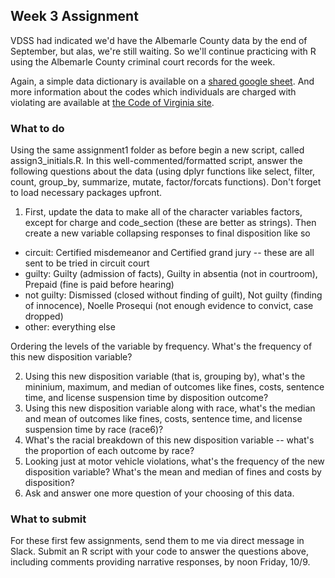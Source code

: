 ## Week 3 Assignment

VDSS had indicated we'd have the Albemarle County data by the end of September, but alas, we're still waiting. So we'll continue practicing with R using the Albemarle County criminal court records for the week. 

Again, a simple data dictionary is available on a [shared google sheet](https://docs.google.com/spreadsheets/d/182TfRgi8-m9EnzME9E3mCa6rTqGMmTh2IGMDvWIuZq4/edit?usp=sharing). And more information about the codes which individuals are charged with violating are available at [the Code of Virginia site](https://law.lis.virginia.gov/vacode/).

### What to do
Using the same assignment1 folder as before begin a new script, called assign3_initials.R. In this well-commented/formatted script, answer the following questions about the data (using dplyr functions like select, filter, count, group_by, summarize, mutate, factor/forcats functions). Don't forget to load necessary packages upfront.

1. First, update the data to make all of the character variables factors, except for charge and code_section (these are better as strings). Then create a new variable collapsing responses to final disposition like so

* circuit: Certified misdemeanor and Certified grand jury -- these are all sent to be tried in circuit court
* guilty: Guilty (admission of facts), Guilty in absentia (not in courtroom), Prepaid (fine is paid before hearing)
* not guilty: Dismissed (closed without finding of guilt), Not guilty (finding of innocence), Noelle Prosequi (not enough evidence to convict, case dropped)
* other: everything else

Ordering the levels of the variable by frequency. What's the frequency of this new disposition variable?

2. Using this new disposition variable (that is, grouping by), what's the mininium, maximum, and median of outcomes like fines, costs, sentence time, and license suspension time by disposition outcome? 
3. Using this new disposition variable along with race, what's the median and mean of outcomes like fines, costs, sentence time, and license suspension time by race (race6)?
4. What's the racial breakdown of this new disposition variable -- what's the proportion of each outcome by race?
5. Looking just at motor vehicle violations, what's the frequency of the new disposition variable? What's the mean and median of fines and costs by disposition?
6. Ask and answer one more question of your choosing of this data.


### What to submit
For these first few assignments, send them to me via direct message in Slack. Submit an R script with your code to answer the questions above, including comments providing narrative responses, by noon Friday, 10/9.
